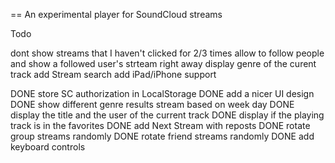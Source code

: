 == An experimental player for SoundCloud streams

Todo

dont show streams that I haven't clicked for 2/3 times
allow to follow people and show a followed user's strteam right away
display genre of the curent track
add Stream search
add iPad/iPhone support

DONE store SC authorization in LocalStorage
DONE add a nicer UI design
DONE show different genre results stream based on week day
DONE display the title and the user of the current track
DONE display if the playing track is in the favorites
DONE add Next Stream with reposts
DONE rotate group streams randomly
DONE rotate friend streams randomly
DONE add keyboard controls